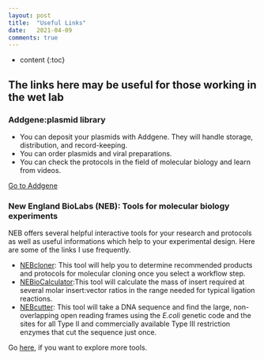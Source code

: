 ```yaml
---
layout: post
title:  "Useful Links"
date:   2021-04-09
comments: true
---
```


* content
{:toc}

## The links here may be useful for those working in the wet lab

### Addgene:plasmid library 
- You can deposit your plasmids with Addgene. They will handle storage, distribution, and record-keeping.
- You can order plasmids and viral preparations.
- You can check the protocols in the field of molecular biology and learn from videos.

[Go to Addgene](addgene.org)


### New England BioLabs (NEB): Tools for molecular biology experiments
NEB offers several helpful interactive tools for your research and protocols as well as useful informations which help to your experimental design. Here are some of the links I use frequently.

- [NEBcloner](https://nebcloner.neb.com/): This tool will help you to determine recommended products and protocols for molecular cloning once you select a workflow step.
-  [NEBioCalculator](https://nebiocalculator.neb.com/#!/ligation):This tool will calculate the mass of insert required at several molar insert:vector ratios in the range needed for typical ligation reactions.
- [NEBcutter](http://nc2.neb.com/NEBcutter2/): This tool will take a DNA sequence and find the large, non-overlapping open reading frames using the *E.coli* genetic code and the sites for all Type II and commercially available Type III restriction enzymes that cut the sequence just once. 

Go [here](https://international.neb.com/tools-and-resources/interactive-tools#Calculators), if you want to explore more tools.


